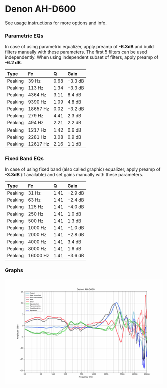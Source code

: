 # Denon AH-D600
See [usage instructions](https://github.com/jaakkopasanen/AutoEq#usage) for more options and info.

### Parametric EQs
In case of using parametric equalizer, apply preamp of **-6.3dB** and build filters manually
with these parameters. The first 5 filters can be used independently.
When using independent subset of filters, apply preamp of **-6.2 dB**.

| Type    | Fc       |    Q | Gain    |
|:--------|:---------|:-----|:--------|
| Peaking | 39 Hz    | 0.68 | -3.3 dB |
| Peaking | 113 Hz   | 1.34 | -3.3 dB |
| Peaking | 4364 Hz  | 3.11 | 8.4 dB  |
| Peaking | 9390 Hz  | 1.09 | 4.8 dB  |
| Peaking | 18657 Hz | 0.02 | -3.2 dB |
| Peaking | 279 Hz   | 4.41 | 2.3 dB  |
| Peaking | 494 Hz   | 2.21 | 2.2 dB  |
| Peaking | 1217 Hz  | 1.42 | 0.6 dB  |
| Peaking | 2281 Hz  | 3.08 | 0.9 dB  |
| Peaking | 12617 Hz | 2.16 | 1.1 dB  |

### Fixed Band EQs
In case of using fixed band (also called graphic) equalizer, apply preamp of **-3.3dB**
(if available) and set gains manually with these parameters.

| Type    | Fc       |    Q | Gain    |
|:--------|:---------|:-----|:--------|
| Peaking | 31 Hz    | 1.41 | -2.9 dB |
| Peaking | 63 Hz    | 1.41 | -2.4 dB |
| Peaking | 125 Hz   | 1.41 | -4.0 dB |
| Peaking | 250 Hz   | 1.41 | 1.0 dB  |
| Peaking | 500 Hz   | 1.41 | 1.3 dB  |
| Peaking | 1000 Hz  | 1.41 | -1.0 dB |
| Peaking | 2000 Hz  | 1.41 | -2.8 dB |
| Peaking | 4000 Hz  | 1.41 | 3.4 dB  |
| Peaking | 8000 Hz  | 1.41 | 1.6 dB  |
| Peaking | 16000 Hz | 1.41 | -3.6 dB |

### Graphs
![](./Denon%20AH-D600.png)